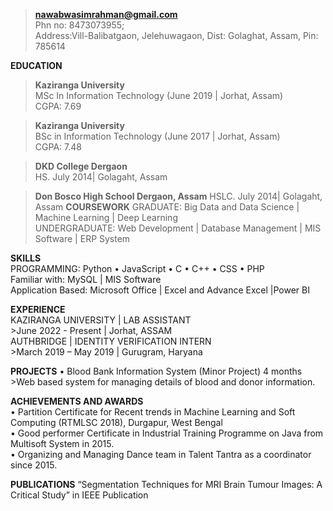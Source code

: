 >**nawabwasimrahman@gmail.com** <br>
>Phn no: 8473073955;<br>
>Address:Vill-Balibatgaon, Jelehuwagaon, Dist: Golaghat, Assam, Pin: 785614

**EDUCATION**
>**Kaziranga University**<br>
      MSc In Information Technology (June 2019 | Jorhat, Assam) <br>
      CGPA: 7.69
      
  >**Kaziranga University**<br>
      BSc in Information Technology (June 2017 | Jorhat, Assam)<br>
      CGPA: 7.48<br>
      
  >**DKD College Dergaon**<br>
      HS. July 2014| Golagaht, Assam
      
  >**Don Bosco High School Dergaon, Assam**
      HSLC. July 2014| Golagaht, Assam
**COURSEWORK**
      GRADUATE: Big Data and Data Science | Machine Learning | Deep Learning <br>
      UNDERGRADUATE: Web Development | Database Management | MIS Software | ERP System <br>
      
**SKILLS**<br>
   PROGRAMMING: Python • JavaScript • C • C++ • CSS • PHP<br>
   Familiar with: MySQL | MIS Software<br>
   Application Based: Microsoft Office | Excel and Advance Excel |Power BI <br>

**EXPERIENCE**<br>
      KAZIRANGA UNIVERSITY | LAB ASSISTANT<br>
      >June 2022 - Present | Jorhat, ASSAM<br>
      AUTHBRIDGE | IDENTITY VERIFICATION INTERN<br>
      >March 2019 – May 2019 | Gurugram, Haryana<br>

**PROJECTS**
      • Blood Bank Information System (Minor Project) 4 months<br>
      >Web based system for managing details of blood and donor information.<br>
      
**ACHIEVEMENTS AND AWARDS**<br>
      • Partition Certificate for Recent trends in Machine Learning and Soft Computing (RTMLSC 2018), Durgapur, West Bengal<br>
      • Good performer Certificate in Industrial Training Programme on Java from Multisoft System in 2015.<br>
      • Organizing and Managing Dance team in Talent Tantra as a coordinator since 2015.<br>

**PUBLICATIONS**
      “Segmentation Techniques for MRI Brain Tumour Images: A Critical Study” in IEEE Publication <br>
